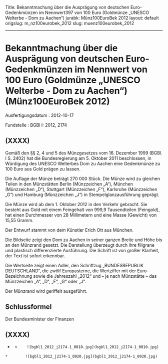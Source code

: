 Title: Bekanntmachung über die Ausprägung von deutschen Euro-Gedenkmünzen im Nennwert397
  von 100 Euro (Goldmünze „UNESCO Welterbe - Dom zu Aachen“)
jurabk: Münz100EuroBek 2012
layout: default
origslug: m_nz100eurobek_2012
slug: muenz100eurobek_2012

---

# Bekanntmachung über die Ausprägung von deutschen Euro-Gedenkmünzen im Nennwert von 100 Euro (Goldmünze „UNESCO Welterbe - Dom zu Aachen“) (Münz100EuroBek 2012)

Ausfertigungsdatum
:   2012-10-17

Fundstelle
:   BGBl I: 2012, 2174


## (XXXX)

Gemäß den §§ 2, 4 und 5 des Münzgesetzes vom 16. Dezember 1999 (BGBl.
I S. 2402) hat die Bundesregierung am 5. Oktober 2011 beschlossen, in
Würdigung des UNESCO Welterbes Dom zu Aachen eine Gedenkmünze zu 100
Euro aus Gold prägen zu lassen.

Die Auflage der Münze beträgt 270 000 Stück. Die Münze wird zu
gleichen Teilen in den Münzstätten Berlin (Münzzeichen „A“), München
(Münzzeichen „D“), Stuttgart (Münzzeichen „F“), Karlsruhe (Münzzeichen
„G“) und Hamburg (Münzzeichen „J“) in Stempelglanzausführung geprägt.

Die Münze wird ab dem 1. Oktober 2012 in den Verkehr gebracht. Sie
besteht aus Gold mit einem Feingehalt von 999,9 Tausendteilen
(Feingold), hat einen Durchmesser von 28 Millimetern und eine Masse
(Gewicht) von 15,55 Gramm.

Der Entwurf stammt von dem Künstler Erich Ott aus München.

Die Bildseite zeigt den Dom zu Aachen in seiner ganzen Breite und Höhe
bis an den Münzrand gesetzt. Die Darstellung überzeugt durch ihre
filigrane und plastisch differenzierte Ausführung. Die Schrift ist von
großer Klarheit, der Text ist sofort erkennbar.

Die Wertseite zeigt einen Adler, den Schriftzug „BUNDESREPUBLIK
DEUTSCHLAND“, die zwölf Europasterne, die Wertziffer mit der Euro-
Bezeichnung sowie die Jahreszahl „2012“ und – je nach Münzstätte – das
Münzzeichen „A“, „D“, „F“, „G“ oder „J“.

Der Münzrand wird geriffelt ausgeführt.


## Schlussformel

Der Bundesminister der Finanzen


## (XXXX)


*    *        ![bgbl1_2012_j2174-1_0010.jpg](bgbl1_2012_j2174-1_0010.jpg)
    *        ![bgbl1_2012_j2174-1_0020.jpg](bgbl1_2012_j2174-1_0020.jpg)


